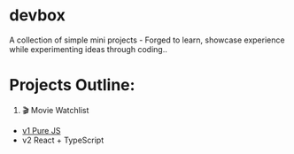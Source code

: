 # devbox
A collection of simple mini projects - Forged to learn, showcase experience while experimenting ideas through coding..

# Projects Outline:
1. 🎬 Movie Watchlist 
  - [v1	Pure JS](https://github.com/theTropicalBoi/devbox/tree/main/Movie_Watchlist_(Vanilla_JS))
  - v2  React + TypeScript

